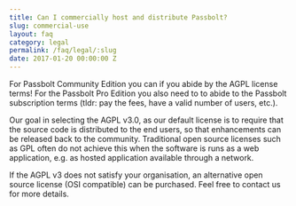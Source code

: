 ```yaml
---
title: Can I commercially host and distribute Passbolt?
slug: commercial-use
layout: faq
category: legal
permalink: /faq/legal/:slug
date: 2017-01-20 00:00:00 Z
---
```

For Passbolt Community Edition you can if you abide by the AGPL license terms! For the Passbolt Pro Edition
you also need to to abide to the Passbolt subscription terms (tldr: pay the fees, have a valid number of users, etc.).

Our goal in selecting the AGPL v3.0, as our default license is to require that the source code is distributed to the 
end users, so that enhancements can be released back to the community. Traditional open source licenses such as GPL 
often do not achieve this when the software is runs as a web application, e.g. as hosted application available 
through a network.

If the AGPL v3 does not satisfy your organisation, an alternative open source license (OSI compatible) can be purchased.
Feel free to contact us for more details.
